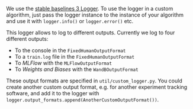 We use the [stable baselines 3 Logger](https://stable-baselines3.readthedocs.io/en/master/common/logger.html). To use the logger in a custom algorithm, just pass the logger instance to the instance of your algorithm and use it with `logger.info()` or `logger.error()` etc.

This logger allows to log to different outputs. Currently we log to four different outputs:
- To the console in the `FixedHumanOutputFormat`
- To a `train.log` file in the `FixedHumanOutputFormat`
- To _MLFlow_ with the `MLFlowOutputFormat`
- To _Weights and Biases_ with the `WandBOutputFormat`

These output formats are specified in `util/custom_logger.py`. You could create another custom output format, e.g. for another experiment tracking software, and add it to the logger with `logger.output_formats.append(AnotherCustomOutputFormat())`.